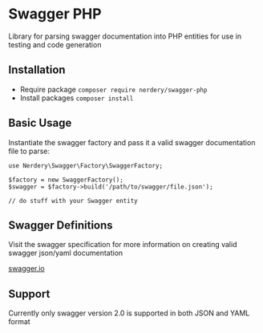 # Swagger PHP

Library for parsing swagger documentation into PHP entities for use in testing and code generation 

## Installation
    
* Require package `composer require nerdery/swagger-php`
* Install packages `composer install`

## Basic Usage

Instantiate the swagger factory and pass it a valid swagger documentation file to parse:

    use Nerdery\Swagger\Factory\SwaggerFactory;
    
    $factory = new SwaggerFactory();
    $swagger = $factory->build('/path/to/swagger/file.json');
    
    // do stuff with your Swagger entity
    
## Swagger Definitions

Visit the swagger specification for more information on creating valid swagger json/yaml documentation

[swagger.io](http://swagger.io/specification)

## Support

Currently only swagger version 2.0 is supported in both JSON and YAML format

